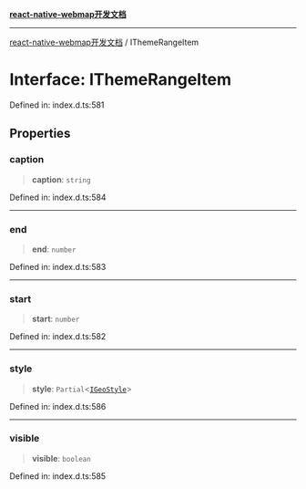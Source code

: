 [**react-native-webmap开发文档**](../README.md)

***

[react-native-webmap开发文档](../globals.md) / IThemeRangeItem

# Interface: IThemeRangeItem

Defined in: index.d.ts:581

## Properties

### caption

> **caption**: `string`

Defined in: index.d.ts:584

***

### end

> **end**: `number`

Defined in: index.d.ts:583

***

### start

> **start**: `number`

Defined in: index.d.ts:582

***

### style

> **style**: `Partial`\<[`IGeoStyle`](../type-aliases/IGeoStyle.md)\>

Defined in: index.d.ts:586

***

### visible

> **visible**: `boolean`

Defined in: index.d.ts:585
